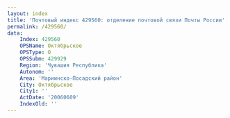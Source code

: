 ```yaml
---
layout: index
title: 'Почтовый индекс 429560: отделение почтовой связи Почты России'
permalink: /429560/
data:
    Index: 429560
    OPSName: Октябрьское
    OPSType: О
    OPSSubm: 429929
    Region: 'Чувашия Республика'
    Autonom: ''
    Area: 'Мариинско-Посадский район'
    City: Октябрьское
    City1: ''
    ActDate: '20060609'
    IndexOld: ''
---
```

